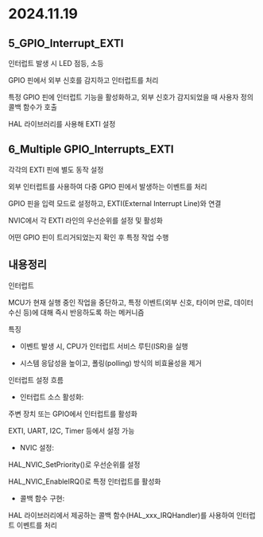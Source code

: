 # 2024.11.19

## 5_GPIO_Interrupt_EXTI

인터럽트 발생 시 LED 점등, 소등

GPIO 핀에서 외부 신호를 감지하고 인터럽트를 처리

특정 GPIO 핀에 인터럽트 기능을 활성화하고, 외부 신호가 감지되었을 때 사용자 정의 콜백 함수가 호출

HAL 라이브러리를 사용해 EXTI 설정


## 6_Multiple GPIO_Interrupts_EXTI

각각의 EXTI 핀에 별도 동작 설정

외부 인터럽트를 사용하여 다중 GPIO 핀에서 발생하는 이벤트를 처리

GPIO 핀을 입력 모드로 설정하고, EXTI(External Interrupt Line)와 연결

NVIC에서 각 EXTI 라인의 우선순위를 설정 및 활성화

어떤 GPIO 핀이 트리거되었는지 확인 후 특정 작업 수행


## 내용정리 

인터럽트 

MCU가 현재 실행 중인 작업을 중단하고, 특정 이벤트(외부 신호, 타이머 만료, 데이터 수신 등)에 대해 즉시 반응하도록 하는 메커니즘

특징 

- 이벤트 발생 시, CPU가 인터럽트 서비스 루틴(ISR)을 실행

- 시스템 응답성을 높이고, 폴링(polling) 방식의 비효율성을 제거

인터럽트 설정 흐름

- 인터럽트 소스 활성화:

주변 장치 또는 GPIO에서 인터럽트를 활성화

EXTI, UART, I2C, Timer 등에서 설정 가능

- NVIC 설정:

HAL_NVIC_SetPriority()로 우선순위를 설정

HAL_NVIC_EnableIRQ()로 특정 인터럽트를 활성화

- 콜백 함수 구현:

HAL 라이브러리에서 제공하는 콜백 함수(HAL_xxx_IRQHandler)를 사용하여 인터럽트 이벤트를 처리
